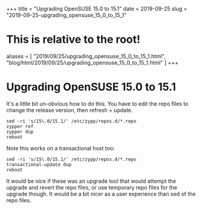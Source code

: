 +++
title = "Upgrading OpenSUSE 15.0 to 15.1"
date = 2019-09-25
slug = "2019-09-25-upgrading_opensuse_15_0_to_15_1"
# This is relative to the root!
aliases = [ "2019/09/25/upgrading_opensuse_15_0_to_15_1.html", "blog/html/2019/09/25/upgrading_opensuse_15_0_to_15_1.html" ]
+++
# Upgrading OpenSUSE 15.0 to 15.1

It\'s a little bit un-obvious how to do this. You have to edit the repo
files to change the release version, then refresh + update.

    sed -ri 's/15\.0/15.1/' /etc/zypp/repos.d/*.repo
    zypper ref
    zypper dup
    reboot

Note this works on a transactional host too:

    sed -ri 's/15\.0/15.1/' /etc/zypp/repos.d/*.repo
    transactional-update dup
    reboot

It would be nice if these was an upgrade tool that would attempt the
upgrade and revert the repo files, or use temporary repo files for the
upgrade though. It would be a bit nicer as a user experience than sed of
the repo files.

